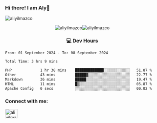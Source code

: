 ### Hi there! I am Aly👋

<p align="left"> <img src="https://komarev.com/ghpvc/?username=aliyilmazco&label=Profile%20views&color=0e75b6&style=flat" alt="aliyilmazco" /> </p>
<p align="center"><img align="center" src="https://github-readme-stats.vercel.app/api?username=aliyilmazco&show_icons=true&locale=en" alt="aliyilmazco" /><img align="center" src="https://github-readme-streak-stats.herokuapp.com/?user=aliyilmazco&" alt="aliyilmazco" /></p>

<h3 align="center">💻 Dev Hours</h3>

<!--START_SECTION:waka-->

```txt
From: 01 September 2024 - To: 08 September 2024

Total Time: 3 hrs 9 mins

PHP             1 hr 38 mins    █████████████░░░░░░░░░░░░   51.87 %
Other           43 mins         █████▓░░░░░░░░░░░░░░░░░░░   22.77 %
Markdown        36 mins         █████░░░░░░░░░░░░░░░░░░░░   19.47 %
HTML            11 mins         █▒░░░░░░░░░░░░░░░░░░░░░░░   05.87 %
Apache Config   0 secs          ░░░░░░░░░░░░░░░░░░░░░░░░░   00.02 %
```

<!--END_SECTION:waka-->

<h3 align="left">Connect with me:</h3>
<p align="left">
<a href="https://linkedin.com/in/aliyilmazco" target="blank"><img align="center" src="https://raw.githubusercontent.com/rahuldkjain/github-profile-readme-generator/master/src/images/icons/Social/linked-in-alt.svg" alt="aliyilmazco" height="30" width="40" /></a>
</p>
